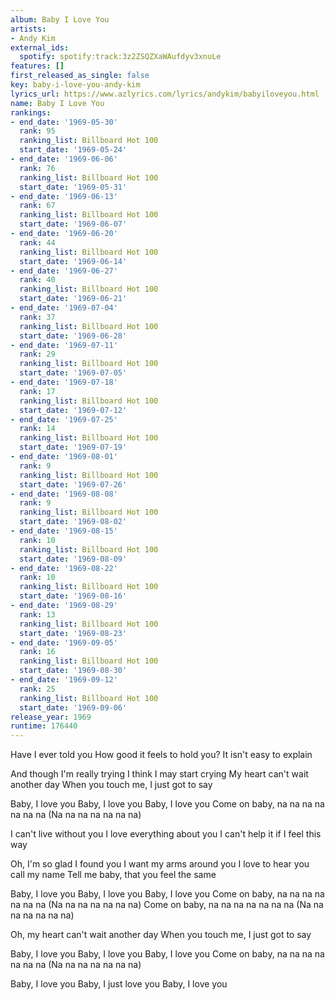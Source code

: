 ```yaml
---
album: Baby I Love You
artists:
- Andy Kim
external_ids:
  spotify: spotify:track:3z2ZSQZXaWAufdyv3xnuLe
features: []
first_released_as_single: false
key: baby-i-love-you-andy-kim
lyrics_url: https://www.azlyrics.com/lyrics/andykim/babyiloveyou.html
name: Baby I Love You
rankings:
- end_date: '1969-05-30'
  rank: 95
  ranking_list: Billboard Hot 100
  start_date: '1969-05-24'
- end_date: '1969-06-06'
  rank: 76
  ranking_list: Billboard Hot 100
  start_date: '1969-05-31'
- end_date: '1969-06-13'
  rank: 67
  ranking_list: Billboard Hot 100
  start_date: '1969-06-07'
- end_date: '1969-06-20'
  rank: 44
  ranking_list: Billboard Hot 100
  start_date: '1969-06-14'
- end_date: '1969-06-27'
  rank: 40
  ranking_list: Billboard Hot 100
  start_date: '1969-06-21'
- end_date: '1969-07-04'
  rank: 37
  ranking_list: Billboard Hot 100
  start_date: '1969-06-28'
- end_date: '1969-07-11'
  rank: 29
  ranking_list: Billboard Hot 100
  start_date: '1969-07-05'
- end_date: '1969-07-18'
  rank: 17
  ranking_list: Billboard Hot 100
  start_date: '1969-07-12'
- end_date: '1969-07-25'
  rank: 14
  ranking_list: Billboard Hot 100
  start_date: '1969-07-19'
- end_date: '1969-08-01'
  rank: 9
  ranking_list: Billboard Hot 100
  start_date: '1969-07-26'
- end_date: '1969-08-08'
  rank: 9
  ranking_list: Billboard Hot 100
  start_date: '1969-08-02'
- end_date: '1969-08-15'
  rank: 10
  ranking_list: Billboard Hot 100
  start_date: '1969-08-09'
- end_date: '1969-08-22'
  rank: 10
  ranking_list: Billboard Hot 100
  start_date: '1969-08-16'
- end_date: '1969-08-29'
  rank: 13
  ranking_list: Billboard Hot 100
  start_date: '1969-08-23'
- end_date: '1969-09-05'
  rank: 16
  ranking_list: Billboard Hot 100
  start_date: '1969-08-30'
- end_date: '1969-09-12'
  rank: 25
  ranking_list: Billboard Hot 100
  start_date: '1969-09-06'
release_year: 1969
runtime: 176440
---
```

Have I ever told you
How good it feels to hold you?
It isn't easy to explain

And though I'm really trying
I think I may start crying
My heart can't wait another day
When you touch me, I just got to say

Baby, I love you
Baby, I love you
Baby, I love you
Come on baby, na na na na na na na
(Na na na na na na na)

I can't live without you
I love everything about you
I can't help it if I feel this way

Oh, I'm so glad I found you
I want my arms around you
I love to hear you call my name
Tell me baby, that you feel the same

Baby, I love you
Baby, I love you
Baby, I love you
Come on baby, na na na na na na na
(Na na na na na na na)
Come on baby, na na na na na na na
(Na na na na na na na)

Oh, my heart can't wait another day
When you touch me, I just got to say

Baby, I love you
Baby, I love you
Baby, I love you
Come on baby, na na na na na na na
(Na na na na na na na)

Baby, I love you
Baby, I just love you
Baby, I love you
